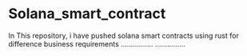 # Solana_smart_contract
In This repository, i have pushed solana smart contracts using rust for difference business requirements 
................
...............
